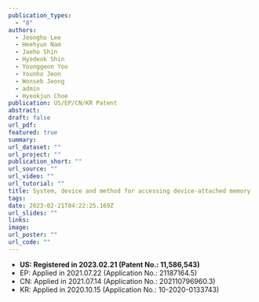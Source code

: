 ```yaml
---
publication_types:
  - "8"
authors:
  - Jeongho Lee
  - Heehyun Nam
  - Jaeho Shin
  - Hyodeok Shin
  - Younggeon Yoo
  - Younho Jeon
  - Wonseb Jeong
  - admin
  - Hyeokjun Choe
publication: US/EP/CN/KR Patent
abstract: 
draft: false
url_pdf: 
featured: true
summary: 
url_dataset: ""
url_project: ""
publication_short: ""
url_source: ""
url_video: ""
url_tutorial: ""
title: System, device and method for accessing device-attached memory
tags:
date: 2023-02-21T04:22:25.169Z
url_slides: ""
links:
image:
url_poster: ""
url_code: ""
---
```

- **US: Registered in 2023.02.21 (Patent No.: 11,586,543)**
- EP: Applied in 2021.07.22 (Application No.: 21187164.5)
- CN: Applied in 2021.07.14 (Application No.: 202110796960.3)
- KR: Applied in 2020.10.15 (Application No.: 10-2020-0133743)
